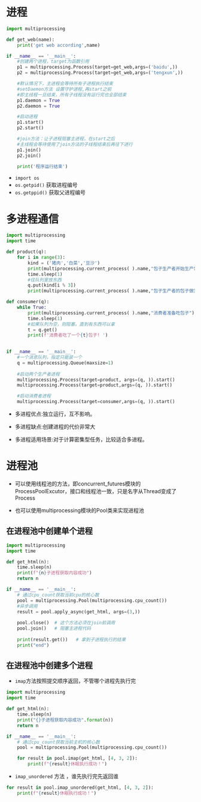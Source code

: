 # 进程
```python
import multiprocessing

def get_web(name):
    print('get web according',name)

if __name__ == '__main__':
    #创建两个进程，target为函数引用
    p1 = multiprocessing.Process(target=get_web,args=('baidu',))
    p2 = multiprocessing.Process(target=get_web,args=('tengxun',))

    #默认情况下，主进程会等待所有子进程执行结束
    #setDaemon方法 设置守护进程,再start之前
    #即主线程一旦结束，所有子线程没有运行完也全部结束
    p1.daemon = True
    p2.daemon = True

    #启动进程
    p1.start()
    p2.start()

    #join方法：让子进程阻塞主进程，在start之后
    #主线程会等待使用了join方法的子线程结束后再往下进行
    p1.join()
    p2.join()

    print('程序运行结束')
```
- `import os`
- `os.getpid()` 获取进程编号
- `os.getppid()` 获取父进程编号


# 多进程通信

```python
import multiprocessing
import time

def product(q):
    for i in range(3):
        kind = ('猪肉','白菜','豆沙')
        print(multiprocessing.current_process( ).name,"包子生产者开始生产包子...")
        time.sleep(1)
        #往队列里放东西
        q.put(kind[i % 3])
        print(multiprocessing.current_process( ).name,"包子生产者的包子做完了!")

def consumer(q):
    while True:
        print(multiprocessing.current_process( ).name,"消费者准备吃包子")
        time.sleep(1)
        #如果队列为空，则阻塞，直到有东西可以拿
        t = q.get()
        print(f'消费者吃了一个{t}包子! ')
            

if __name__ == '__main__':
    #一个消息队列，指定只能装一个
    q = multiprocessing.Queue(maxsize=1)
    
    #启动两个生产者进程
    multiprocessing.Process(target=product, args=(q, )).start()
    multiprocessing.Process(target=product,args=(q, )).start()

    #启动消费者进程
    multiprocessing.Process(target=consumer,args=(q, )).start()
```

- 多进程优点:独立运行，互不影响。
- 多进程缺点:创建进程的代价非常大

- 多进程适用场景:对于计算密集型任务，比较适合多进程。

# 进程池
- 可以使用线程池的方法，即concurrent_futures模块的ProcessPoolExcutor，接口和线程池一致，只是名字从Thread变成了Process

- 也可以使用multiprocessing模块的Pool类来实现进程池

## 在进程池中创建单个进程
```python
import multiprocessing
import time

def get_html(n):
    time.sleep(n)
    print(f"{n}子进程获取内容成功")
    return n

if __name__ == '__main__':
    # 通过cpu_count获取当前cpu的核心数
    pool = multiprocessing.Pool(multiprocessing.cpu_count())
    #异步调用
    result = pool.apply_async(get_html, args=(3,))
    
    pool.close()  # 这个方法必须在join前调用
    pool.join()   # 阻塞主进程代码
    
    print(result.get())   # 拿到子进程执行的结果
    print("end")
```

## 在进程池中创建多个进程
- `imap`方法按照提交顺序返回，不管哪个进程先执行完
```python
import multiprocessing
import time

def get_html(n):
    time.sleep(n)
    print("{}子进程获取内容成功".format(n))
    return n

if __name__ == '__main__':
    # 通过cpu_count获取当前主机的核心数
    pool = multiprocessing.Pool(multiprocessing.cpu_count())

    for result in pool.imap(get_html, [4, 3, 2]):
        print(f"{result}休眠执行成功！")

```
- `imap_unordered` 方法 ，谁先执行完先返回谁
```python
for result in pool.imap_unordered(get_html, [4, 3, 2]):
    print(f"{result}休眠执行成功！")
```

